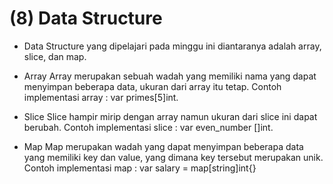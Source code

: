 # (8) Data Structure
- Data Structure yang dipelajari pada minggu ini diantaranya adalah array, slice, dan map.

- Array 
Array merupakan sebuah wadah yang memiliki nama yang dapat menyimpan beberapa data, ukuran dari array itu tetap. Contoh implementasi array : var primes[5]int.
- Slice 
Slice hampir mirip dengan array namun ukuran dari slice ini dapat berubah. Contoh implementasi slice : var even_number []int.
- Map 
Map merupakan wadah yang dapat menyimpan beberapa data yang memiliki key dan value, yang dimana key tersebut merupakan unik. Contoh implementasi map : var salary = map[string]int{}